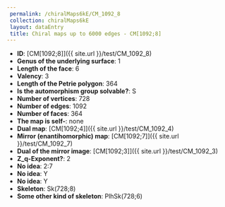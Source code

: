 ```yaml
--- 
 permalink: /chiralMaps6kE/CM_1092_8 
 collection: chiralMaps6kE
 layout: dataEntry
 title: Chiral maps up to 6000 edges - CM[1092;8]
---
```


- **ID**: [CM[1092;8]]({{ site.url }}/test/CM_1092_8)
- **Genus of the underlying surface**: 1
- **Length of the face**: 6
- **Valency**: 3
- **Length of the Petrie polygon**: 364
- **Is the automorphism group solvable?**: S
- **Number of vertices**: 728
- **Number of edges**: 1092
- **Number of faces**: 364
- **The map is self-**: none
- **Dual map**: [CM[1092;4]]({{ site.url }}/test/CM_1092_4)
- **Mirror (enantihomorphic) map**: [CM[1092;7]]({{ site.url }}/test/CM_1092_7)
- **Dual of the mirror image**: [CM[1092;3]]({{ site.url }}/test/CM_1092_3)
- **Z_q-Exponent?**: 2
- **No idea**:  2:7
- **No idea**: Y
- **No idea**: Y
- **Skeleton**: Sk(728;8)
- **Some other kind of skeleton**: PlhSk(728;6)
